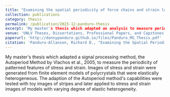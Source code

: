 ```yaml
---
title: "Examining the spatial periodicity of force chains and strain localization in polycrystal models"
collection: publications
category: thesis
permalink: /publication/2023-12-panduro-thesis
excerpt: 'My master's thesis which adapted an analysis to measure periodicity in an image of patterned stress.'
venue: 'UNLV Theses, Dissertations, Professional Papers, and Capstones'
paperurl: 'http://dannypanduro.github.io/files/Panduro_MS_Thesis.pdf'
citation: 'Panduro-Allanson, Richard D., "Examining the Spatial Periodicity of Force Chains and Strain Localization in Polycrystal Models" (2023). UNLV Theses, Dissertations, Professional Papers, and Capstones. 4903.'
---
```


My master's thesis which adapted a signal processing method, the Autoperiod Method by Vlachos et al., 2005, to measure the periodicity of patterned features of stress and strain. Images of stress and strain were generated from finite element models of polycrystals that were elastically heterogeneous. The adaption of the Autoperiod method's capabilities were tested with toy images of stripes and later applied to stress and strain images of models with varying degree of elastic heterogeneity. 
